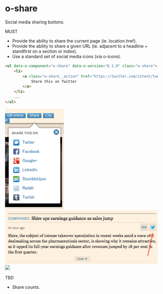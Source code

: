 o-share
=======

Social media sharing buttons.

MUST

- Provide the ability to share the current page (ie. location.href).
- Provide the ability to share a given URL (ie. adjacent to a headline + standfirst on a section or index).
- Use a standard set of social media icons (via o-icons).

```html
<ul data-o-component="o-share" data-o-version="0.1.0" class="o-share">
    <li>
        <a class="o-share__action" href="https://twitter.com/intent/tweet?text={{headline}}&url={{url}}">
            Share this on Twitter
        </a>
    </li>
    ... 
</ul>
```

<img src="images/share-buttons.png"/>

<img src="images/share-tweet.png"/>

<img src="images/share-counts"/>

TBD

- Share counts.
